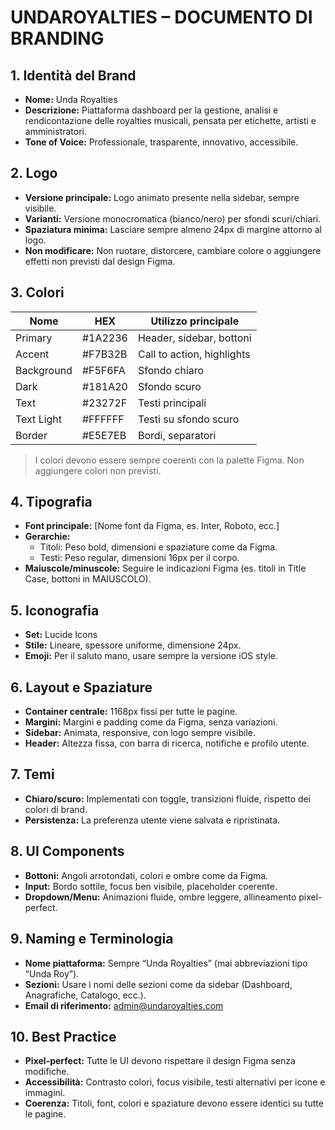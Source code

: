 # UNDAROYALTIES – DOCUMENTO DI BRANDING

## 1. Identità del Brand

- **Nome:** Unda Royalties
- **Descrizione:** Piattaforma dashboard per la gestione, analisi e rendicontazione delle royalties musicali, pensata per etichette, artisti e amministratori.
- **Tone of Voice:** Professionale, trasparente, innovativo, accessibile.

## 2. Logo

- **Versione principale:** Logo animato presente nella sidebar, sempre visibile.
- **Varianti:** Versione monocromatica (bianco/nero) per sfondi scuri/chiari.
- **Spaziatura minima:** Lasciare sempre almeno 24px di margine attorno al logo.
- **Non modificare:** Non ruotare, distorcere, cambiare colore o aggiungere effetti non previsti dal design Figma.

## 3. Colori

| Nome         | HEX      | Utilizzo principale         |
|--------------|----------|----------------------------|
| Primary      | #1A2236  | Header, sidebar, bottoni   |
| Accent       | #F7B32B  | Call to action, highlights |
| Background   | #F5F6FA  | Sfondo chiaro              |
| Dark         | #181A20  | Sfondo scuro               |
| Text         | #23272F  | Testi principali           |
| Text Light   | #FFFFFF  | Testi su sfondo scuro      |
| Border       | #E5E7EB  | Bordi, separatori          |

> I colori devono essere sempre coerenti con la palette Figma. Non aggiungere colori non previsti.

## 4. Tipografia

- **Font principale:** [Nome font da Figma, es. Inter, Roboto, ecc.]
- **Gerarchie:**
  - Titoli: Peso bold, dimensioni e spaziature come da Figma.
  - Testi: Peso regular, dimensioni 16px per il corpo.
- **Maiuscole/minuscole:** Seguire le indicazioni Figma (es. titoli in Title Case, bottoni in MAIUSCOLO).

## 5. Iconografia

- **Set:** Lucide Icons
- **Stile:** Lineare, spessore uniforme, dimensione 24px.
- **Emoji:** Per il saluto mano, usare sempre la versione iOS style.

## 6. Layout e Spaziature

- **Container centrale:** 1168px fissi per tutte le pagine.
- **Margini:** Margini e padding come da Figma, senza variazioni.
- **Sidebar:** Animata, responsive, con logo sempre visibile.
- **Header:** Altezza fissa, con barra di ricerca, notifiche e profilo utente.

## 7. Temi

- **Chiaro/scuro:** Implementati con toggle, transizioni fluide, rispetto dei colori di brand.
- **Persistenza:** La preferenza utente viene salvata e ripristinata.

## 8. UI Components

- **Bottoni:** Angoli arrotondati, colori e ombre come da Figma.
- **Input:** Bordo sottile, focus ben visibile, placeholder coerente.
- **Dropdown/Menu:** Animazioni fluide, ombre leggere, allineamento pixel-perfect.

## 9. Naming e Terminologia

- **Nome piattaforma:** Sempre “Unda Royalties” (mai abbreviazioni tipo “Unda Roy”).
- **Sezioni:** Usare i nomi delle sezioni come da sidebar (Dashboard, Anagrafiche, Catalogo, ecc.).
- **Email di riferimento:** admin@undaroyalties.com

## 10. Best Practice

- **Pixel-perfect:** Tutte le UI devono rispettare il design Figma senza modifiche.
- **Accessibilità:** Contrasto colori, focus visibile, testi alternativi per icone e immagini.
- **Coerenza:** Titoli, font, colori e spaziature devono essere identici su tutte le pagine. 